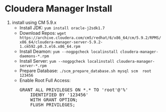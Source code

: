 <h1>Cloudera Manager Install</h1>
<ol>
<li>
install using CM 5.9.x <br/>
<ul>
<li>Install JDK: <code>yum install oracle-j2sdk1.7</code></li>
<li>Download Repos: <code>wget https://archive.cloudera.com/cm5/redhat/6/x86_64/cm/5.9.2/RPMS/x86_64/cloudera-manager-server-5.9.2-1.cm592.p0.3.el6.x86_64.rpm</code></li>
<li>Install Deamon: <code>yum --nogpgcheck localinstall cloudera-manager-daemons-*.rpm</code></li>
<li>Install Server: <code>yum --nogpgcheck localinstall cloudera-manager-server-*.rpm</code></li>
<li>Prepare Database: <code>./scm_prepare_database.sh mysql scm  root 123456</code></li>
<li>Enable Root Full Access: 
<pre>
GRANT ALL PRIVILEGES ON *.* TO 'root'@'%' 
    IDENTIFIED BY '123456' 
    WITH GRANT OPTION;
    FLUSH PRIVILEGES;
</pre></li>
</ul>
</li>

</ol>


